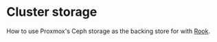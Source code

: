 # Cluster storage

How to use Proxmox's Ceph storage as the backing store for with [Rook](https://rook.io/).

